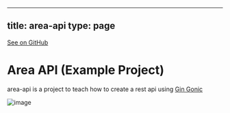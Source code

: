 
---
title: area-api
type: page
---

[See on GitHub](https://github.com/jakeroggenbuck/area-api/)

# Area API (Example Project)
 area-api is a project to teach how to create a rest api using [Gin Gonic](https://github.com/gin-gonic/gin) 

![image](https://user-images.githubusercontent.com/35516367/178566509-7145924f-c436-48c3-8802-98fb2ef2924a.png)
